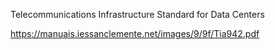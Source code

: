 Telecommunications Infrastructure Standard
for Data Centers

https://manuais.iessanclemente.net/images/9/9f/Tia942.pdf
